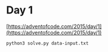 # Day 1

[https://adventofcode.com/2015/day/1](https://adventofcode.com/2015/day/1)

```
python3 solve.py data-input.txt
```
